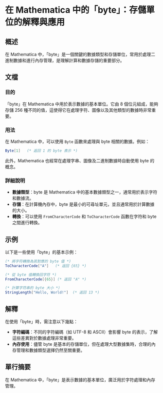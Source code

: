 <!--
Meta Description: # 在 Mathematica 中的「byte」：存儲單位的解釋與應用 ## 概述 在 Mathematica 中，「byte」是一個關鍵的數據類型和存儲單位，常用於處理二進制數據和進行內存管理，是理解計算和數據存儲的重要部分。 ## 文檔 ### 目的 「byte」在 Mathematica 中用...
Meta Keywords: byte, mathematica, 可以使用, fromcharactercode, tocharactercode
-->

# 在 Mathematica 中的「byte」：存儲單位的解釋與應用

## 概述
在 Mathematica 中，「byte」是一個關鍵的數據類型和存儲單位，常用於處理二進制數據和進行內存管理，是理解計算和數據存儲的重要部分。

## 文檔
### 目的
「byte」在 Mathematica 中用於表示數據的基本單位。它由 8 個位元組成，能夠存儲 256 種不同的值，這使得它在處理字符、圖像以及其他類型的數據時非常重要。

### 用法
在 Mathematica 中，可以使用 `Byte` 函數來處理與 byte 相關的數據。例如：

```mathematica
Byte[1]   (* 返回 1 的 byte 表示 *)
```

此外，Mathematica 也經常在處理字串、圖像及二進制數據時自動使用 byte 的概念。

### 詳細說明
- **數據類型**：byte 是 Mathematica 中的基本數據類型之一，通常用於表示字符和數據流。
- **存儲**：在計算機內存中，byte 是最小的可尋址單元，並且通常用於計算數據的大小。
- **轉換**：可以使用 `FromCharacterCode` 和 `ToCharacterCode` 函數在字符和 byte 之間進行轉換。

## 示例
以下是一些使用「byte」的基本示例：

```mathematica
(* 將字符轉換為其對應的 byte 值 *)
ToCharacterCode["A"]   (* 返回 {65} *)

(* 從 byte 值轉換回字符 *)
FromCharacterCode[{65}] (* 返回 "A" *)

(* 計算字符串的 byte 大小 *)
StringLength["Hello, World!"]  (* 返回 13 *)
```

## 解釋
在使用「byte」時，需注意以下幾點：
- **字符編碼**：不同的字符編碼（如 UTF-8 和 ASCII）會影響 byte 的表示，了解這些差異對於數據處理非常重要。
- **內存使用**：儘管 byte 是基本的存儲單位，但在處理大型數據集時，合理的內存管理和數據類型選擇仍然至關重要。

## 單行摘要
在 Mathematica 中，「byte」是表示數據的基本單位，廣泛用於字符處理和內存管理。